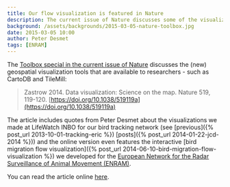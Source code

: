 ```yaml
---
title: Our flow visualization is featured in Nature
description: The current issue of Nature discusses some of the visualization tools we use.
background: /assets/backgrounds/2015-03-05-nature-toolbox.jpg
date: 2015-03-05 10:00
author: Peter Desmet
tags: [ENRAM]
---
```


The [Toolbox special in the current issue of Nature](https://doi.org/10.1038/519119a) discusses the (new) geospatial visualization tools that are available to researchers - such as CartoDB and TileMill:

> Zastrow 2014. Data visualization: Science on the map. Nature 519, 119-120. [https://doi.org/10.1038/519119a](https://doi.org/10.1038/519119a)

The article includes quotes from Peter Desmet about the visualizations we made at LifeWatch INBO for our bird tracking network (see [previous]({% post_url 2013-10-01-tracking-eric %}) [posts]({% post_url 2014-01-22-jcd-2014 %})) and the online version even features the interactive [bird migration flow visualization]({% post_url 2014-06-10-bird-migration-flow-visualization %}) we developed for the [European Network for the Radar Surveillance of Animal Movement (ENRAM)](http://enram.eu).

You can read the article online [here](https://doi.org/10.1038/519119a).
